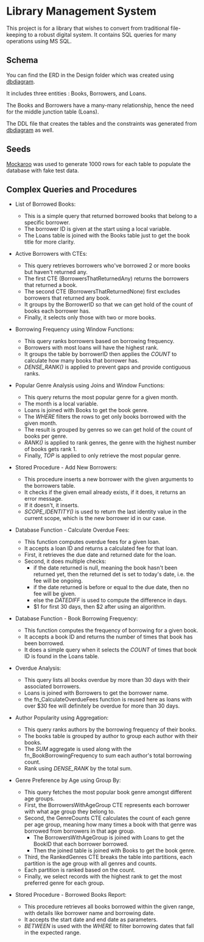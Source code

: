 # Library Management System

This project is for a library that wishes to convert from traditional file-keeping to a robust digital system. It contains SQL queries for many operations using MS SQL.

## Schema

You can find the ERD in the Design folder which was created using [dbdiagram](https://dbdiagram.io/home).

It includes three entities : Books, Borrowers, and Loans.

The Books and Borrowers have a many-many relationship, hence the need for the middle junction table (Loans).

The DDL file that creates the tables and the constraints was generated from [dbdiagram](https://dbdiagram.io/home) as well.

## Seeds

[Mockaroo](https://www.mockaroo.com/) was used to generate 1000 rows for each table to populate the database with fake test data.

## Complex Queries and Procedures


- List of Borrowed Books:
  - This is a simple query that returned borrowed books that belong to a specific borrower.
  - The borrower ID is given at the start using a local variable.
  - The Loans table is joined with the Books table just to get the book title for more clarity.




- Active Borrowers with CTEs:
  - This query retrieves borrowers who've borrowed 2 or more books but haven't returned any.
  - The first CTE (BorrowersThatReturnedAny) returns the borrowers that returned a book.
  - The second CTE (BorrowersThatReturnedNone) first excludes borrowers that returned any book.
  - It groups by the BorrowerID so that we can get hold of the count of books each borrower has.
  - Finally, it selects only those with two or more books.




- Borrowing Frequency using Window Functions:
  - This query ranks borrowers based on borrowing frequency.
  - Borrowers with most loans will have the highest rank.
  - It groups the table by borrowerID then applies the *COUNT* to calculate how many books that borrower has.
  - *DENSE_RANK()* is applied to prevent gaps and provide contiguous ranks.




- Popular Genre Analysis using Joins and Window Functions:
  - This query returns the most popular genre for a given month.
  - The month is a local variable.
  - Loans is joined with Books to get the book genre.
  - The *WHERE* filters the rows to get only books borrowed with the given month.
  - The result is grouped by genres so we can get hold of the count of books per genre.
  - *RANK()* is applied to rank genres, the genre with the highest number of books gets rank 1.
  - Finally, *TOP* is applied to only retrieve the most popular genre.




- Stored Procedure - Add New Borrowers:
  - This procedure inserts a new borrower with the given arguments to the borrowers table.
  - It checks if the given email already exists, if it does, it returns an error message.
  - If it doesn't, it inserts.
  - *SCOPE_IDENTITY()* is used to return the last identity value in the current scope, which is the new borrower id in our case.




- Database Function - Calculate Overdue Fees:
  - This function computes overdue fees for a given loan.
  - It accepts a loan ID and returns a calculated fee for that loan.
  - First, it retrieves the due date and returned date for the loan.
  - Second, it does multiple checks:
    - if the date returned is null, meaning the book hasn't been returned yet, then the returned det is set to today's date, i.e. the fee will be ongoing.
    - if the date returned is before or equal to the due date, then no fee will be given.
    - else the *DATEDIFF* is used to compute the difference in days.
    - \$1 for first 30 days, then \$2 after using an algorithm.




- Database Function -  Book Borrowing Frequency:
  - This function computes the frequency of borrowing for a given book.
  - It accepts a book ID and returns the number of times that book has been borrowed.
  - It does a simple query when it selects the *COUNT* of times that book ID is found in the Loans table.




- Overdue Analysis:
  - This query lists all books overdue by more than 30 days with their associated borrowers.
  - Loans is joined with Borrowers to get the borrower name.
  - the fn_CalculateOverdueFees function is reused here as loans with over \$30 fee will definitely be overdue for more than 30 days.




- Author Popularity using Aggregation:
  - This query ranks authors by the borrowing frequency of their books.
  - The books table is grouped by author to group each author with their books.
  - The *SUM* aggregate is used along with the fn_BookBorrowingFrequency to sum each author's total borrowing count.
  - Rank using *DENSE_RANK* by the total sum.




- Genre Preference by Age using Group By:
  - This query fetches the most popular book genre amongst different age groups.
  - First, the BorrowersWithAgeGroup CTE represents each borrower with what age group they belong to.
  - Second, the GenreCounts CTE calculates the count of each genre per age group, meaning how many times a book with that genre was borrowed from borrowers in that age group.
    - The BorrowersWithAgeGroup is joined with Loans to get the BookID that each borrower borrowed.
    - Then the joined table is joined with Books to get the book genre.
  - Third, the RankedGenres CTE breaks the table into partitions, each partition is the age group with all genres and counts.
  - Each partition is ranked based on the count.
  - Finally, we select records with the highest rank to get the most preferred genre for each group.




- Stored Procedure - Borrowed Books Report:
  - This procedure retrieves all books borrowed within the given range, with details like borrower name and borrowing date.
  - It accepts the start date and end date as parameters.
  - *BETWEEN* is used with the *WHERE* to filter borrowing dates that fall in the expected range.